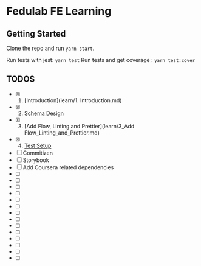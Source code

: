 # Fedulab FE Learning 
## Getting Started 
Clone the repo and run `yarn start`.

Run tests with jest: `yarn test`
Run tests and get coverage : `yarn test:cover`

## TODOS
- [x] 1. [Introduction](learn/1. Introduction.md)
- [x] 2. [Schema Design](learn/2.Schema_Design)
- [x] 3. [Add Flow, Linting and Prettier](learn/3_Add Flow_Linting_and_Prettier.md)
- [x] 4. [Test Setup](learn/4_Test_Setup.md)
- [ ] Commitizen 
- [ ] Storybook
- [ ] Add Coursera related dependencies
- [ ] 
- [ ]
- [ ]
- [ ]
- [ ]
- [ ]
- [ ]
- [ ]
- [ ]
- [ ]
- [ ]
- [ ]
- [ ]
- [ ]